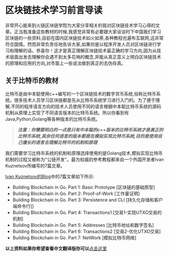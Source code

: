 # 区块链技术学习前言导读
非常开心能来到火链区块链学院为大家分享相关的我对区块链技术学习心得的文章。正当我准备这些教材的时候,我感觉非常有必要跟大家谈谈时下中国我们学习区块链的一些资料,目前在国内区块链技术如火如荼,各种教程也遍布互联网,这非常符合国情。然而非常负责任地告诉大家,如果你是以程序开发人员对区块链进行学习和理解的话。恭喜你！这才是真正理解区块链技术最正确的学习方向,因为从技术层面出发去理解你会遇不到太多花哨的概念,并能从真正意义上明白区块链技术的原理和应用的方向,对市面上一些说法做到真正的去伪存真。

## 关于比特币的教材
比特币是由中本聪使用c++编写的一个区块链技术的数字货币系统,俗称比特币系统。很多技术人员学习区块链都是先从比特币系统学习进行入门的。为了便于理解,不同的程序语言方向的技术人员使用不同的语言根据中本聪比特币系统的源码机制从原理上实现了不同语言版本的比特币系统。所以你看到有Java,Python,Golang等各种版本的比特币系统。

> ***注意：你需要明白的一点是只有中本聪的c++版本的比特币系统才是真正的比特币系统,其余任何语言的版本都是在模拟实现比特币系统,目的是使用自己擅长的语言去理解比特币的机制和原理***

我们需要学习比特币系统的机制和原理选择使用的是Golang技术,模拟实现比特币机制的过程又被称为"公链开发"。最为权威的参考教程都来自一个外国开发者Ivan Kuznetsov所编写的7篇文章。

[Ivan Kuznetsov的Blog](https://jeiwan.cc/)中的7篇文章如下所示:

* Building Blockchain in Go. Part 1: Basic Prototype [区块链的基础原型]
* Building Blockchain in Go. Part 2: Proof-of-Work [工作量证明]
* Building Blockchain in Go. Part 3: Persistence and CLI [持久化存储和客户端命令行]]
* Building Blockchain in Go. Part 4: Transactions1 [交易1-实现UTXO交易的机制]
* Building Blockchain in Go. Part 5: Addresses [比特币地址和数字签名]   
* Building Blockchain in Go. Part 6: Transactions2 [交易2-优化UTXO交易]
* Building Blockchain in Go. Part 7: NetWork  [模拟比特币网络]

**以上资料如果你希望查看中文翻译版你可以**[点击这里](https://github.com/pengjim520golang/blockchain-tutorial/tree/master/%E6%AF%94%E7%89%B9%E5%B8%81%E6%9D%83%E5%A8%81%E6%95%99%E6%9D%90/Golang%E5%AE%9E%E7%8E%B0%E6%AF%94%E7%89%B9%E5%B8%81/)
